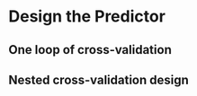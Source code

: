 # Design the Predictor

<a name="simplecv"></a>
## One loop of cross-validation

<a name="nestedcv"></a>
## Nested cross-validation design
